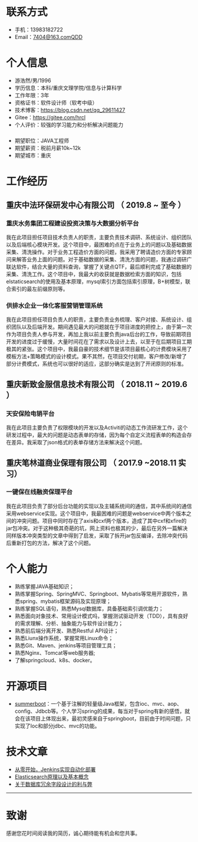 
# 联系方式

- 手机：13983182722
- Email：7404@163.comQDD

# 个人信息

 - 游浩然/男/1996 
 - 学历信息：本科/重庆文理学院/信息与计算科学 
 - 工作年限：3年
 - 资格证书：软件设计师（软考中级）
 - 技术博客：https://blog.csdn.net/qq_29611427
 - Gitee：https://gitee.com/hrcl
 - 个人评价：较强的学习能力和分析解决问题能力
 ##### 
 - 期望职位：JAVA工程师
 - 期望薪资：税前月薪10k~12k
 - 期望城市：重庆


# 工作经历

## 重庆中法环保研发中心有限公司 （ 2019.8 ~ 至今 ）

### 重庆水务集团工程建设投资决策与大数据分析平台 
我在此项目担任项目技术负责人的职责，主要负责技术调研、系统设计、组织团队以及后端核心模块开发。这个项目中，最困难的点在于业务上的问题以及基础数据采集、清洗操作。对于业务工程造价方面的问题，我采用了聘请造价方面的专家顾问来解答业务上面的问题。对于基础数据的采集、清洗方面的问题，我通过调研广联达软件，结合大量的资料查询，掌握了关键点QTF，最后顺利完成了基础数据的采集、清洗工作。这个项目中，我最大的收获就是数据检索方面的知识，包括elstaticsearch的使用及基本原理，mysql索引方面包括索引原理，B+树模型，联合索引的最左前缀原则等。


### 供排水企业一体化客服营销管理系统 
我在此项目担任项目负责人的职责，主要负责业务梳理、客户对接、系统设计、组织团队以及后端开发。期间遇见最大的问题就在于项目进度的把控上，由于第一次作为项目负责人参与开发，再加上我以前主要负责java后台的工作，导致前期项目开发的进度过于缓慢，大量时间花在了需求以及设计上去，以至于在后期项目工期极其的紧张。这个项目中，我最自豪的技术细节是该项目最核心的计费模块采用了模板方法+策略模式的设计模式。果不其然，在项目交付初期，客户修改/新增了部分计费模式，系统也可以很好的适应，这部分确实是达到了开闭原则的标准。

## 
## 重庆新致金服信息技术有限公司 （ 2018.11 ~ 2019.6 ）
### 天安保险电销平台 
我在此项目主要负责了权限模块的开发以及Activiti的动态工作流研发工作，这个研发过程中，最大的问题是动态表单的存储，因为每个自定义流程表单的构造会存在差异。我采取了json格式的表单存储方法来解决这个问题。

## 
## 重庆笔林道商业保理有限公司 （ 2017.9 ~2018.11 实习）
### 一键保在线融资保理平台 
我在此项目负责了部分后台功能的实现以及主辅系统间的通信，其中系统间的通信采用webservice实现。这个项目中，我最困难的问题是webservice中两个版本之间的冲突问题。项目中同时存在了axis和cxf两个版本，造成了其中cxf和xfire的jar包冲突。对于这种极其奇葩的坑，网上资料也极其的少，最后在另外一篇解决同样版本冲突类型的文章中得到了启发，采取了拆开jar包反编译，去除冲突代码后重新打包的方法，解决了这个问题。

# 个人能力
- 熟练掌握JAVA基础知识；
- 熟练掌握Spring、SpringMVC、Springboot、Mybatis等常用开源软件，熟悉spring、mybatis框架源码及实现原理；
- 熟练掌握SQL语句，熟悉Mysql数据库，具备基础索引调优能力；
- 熟悉面向对象技术、常用设计模式吗，掌握测试驱动开发（TDD），具有良好的需求理解、分析、抽象能力与软件设计能力；
- 熟悉前后端分离开发、熟悉Restful API设计；
- 熟悉Liunx操作系统，掌握常用Linux命令；
- 熟悉Git、Maven、jenkins等项目管理工具；
- 熟悉Nginx、Tomcat等web服务器;
- 了解springcloud、k8s、docker。

# 开源项目


  - [summerboot](https://gitee.com/hrcl/summerboot)：一个基于注解的轻量级Java框架，包含ioc、mvc、aop、config、Jdbcb等。个人学习spring的成果，每当对于spring有新的感悟，就会在该项目上体现出来，最初灵感来自于springboot，目前由于时间问题，只实现了Ioc和部分jdbc、mvc的功能。


# 技术文章

- [从零开始，Jenkins实现自动化部署](https://blog.csdn.net/qq_29611427/article/details/105808700)
- [Elasticsearch原理以及基本概念](https://blog.csdn.net/qq_29611427/article/details/105121712) 
- [关于数据库冗余字段设计的利与弊](https://blog.csdn.net/qq_29611427/article/details/104898363) 

   
---      
# 致谢
感谢您花时间阅读我的简历，诚心期待能有机会和您共事。
      
